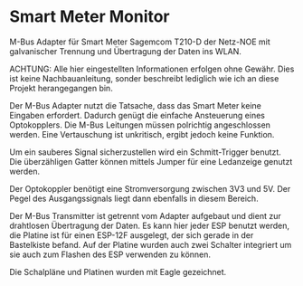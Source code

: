 # Smart Meter Monitor
M-Bus Adapter für Smart Meter Sagemcom T210-D der Netz-NOE mit galvanischer Trennung und Übertragung der Daten ins WLAN.


ACHTUNG: Alle hier eingestellten Informationen erfolgen ohne Gewähr. Dies ist keine Nachbauanleitung, sonder beschreibt lediglich wie ich an diese Projekt herangegangen bin.

Der M-Bus Adapter nutzt die Tatsache, dass das Smart Meter keine Eingaben erfordert. Dadurch genügt die einfache Ansteuerung eines Optokopplers. Die M-Bus Leitungen müssen polrichtig angeschlossen werden. Eine Vertauschung ist unkritisch, ergibt jedoch keine Funktion.

Um ein sauberes Signal sicherzustellen wird ein Schmitt-Trigger benutzt. Die überzähligen Gatter können mittels Jumper für eine Ledanzeige genutzt werden.

Der Optokoppler benötigt eine Stromversorgung zwischen 3V3 und 5V. Der Pegel des Ausgangssignals liegt dann ebenfalls in diesem Bereich.

Der M-Bus Transmitter ist getrennt vom Adapter aufgebaut und dient zur drahtlosen Übertragung der Daten. Es kann hier jeder ESP benutzt werden, die Platine ist für einen ESP-12F ausgelegt, der sich gerade in der Bastelkiste befand. Auf der Platine wurden auch zwei Schalter integriert um sie auch zum Flashen des ESP verwenden zu können.

Die Schalpläne und Platinen wurden mit Eagle gezeichnet.
